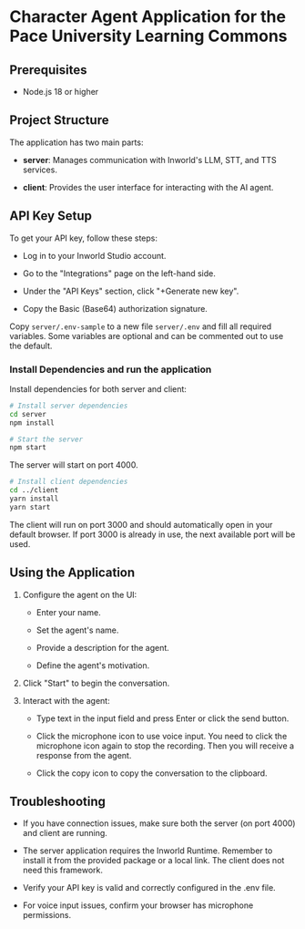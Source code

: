 
# Character Agent Application for the Pace University Learning Commons

## Prerequisites

- Node.js 18 or higher

## Project Structure

The application has two main parts:

- **server**: Manages communication with Inworld's LLM, STT, and TTS services.

- **client**: Provides the user interface for interacting with the AI agent.

## API Key Setup

To get your API key, follow these steps:

- Log in to your Inworld Studio account.

- Go to the "Integrations" page on the left-hand side.

- Under the "API Keys" section, click "+Generate new key".

- Copy the Basic (Base64) authorization signature.

Copy `server/.env-sample` to a new file `server/.env` and fill all required variables. Some variables are optional and can be commented out to use the default.

### Install Dependencies and run the application

Install dependencies for both server and client:

```bash
# Install server dependencies
cd server
npm install

# Start the server
npm start
```

The server will start on port 4000.

```bash
# Install client dependencies
cd ../client
yarn install
yarn start
```

The client will run on port 3000 and should automatically open in your default browser. If port 3000 is already in use, the next available port will be used.

## Using the Application

1. Configure the agent on the UI:

   - Enter your name.

   - Set the agent's name.

   - Provide a description for the agent.

   - Define the agent's motivation.

2. Click "Start" to begin the conversation.

3. Interact with the agent:

   - Type text in the input field and press Enter or click the send button.

   - Click the microphone icon to use voice input. You need to click the microphone icon again to stop the recording. Then you will receive a response from the agent.

   - Click the copy icon to copy the conversation to the clipboard.

## Troubleshooting

- If you have connection issues, make sure both the server (on port 4000) and client are running.

- The server application requires the Inworld Runtime. Remember to install it from the provided package or a local link. The client does not need this framework.

- Verify your API key is valid and correctly configured in the .env file.

- For voice input issues, confirm your browser has microphone permissions.
